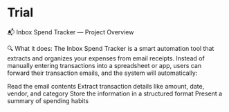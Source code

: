 # Trial

📬 Inbox Spend Tracker — Project Overview

🔍 What it does:
The Inbox Spend Tracker is a smart automation tool that extracts and organizes your expenses from email receipts. Instead of manually entering transactions into a spreadsheet or app, users can forward their transaction emails, and the system will automatically:

Read the email contents
Extract transaction details like amount, date, vendor, and category
Store the information in a structured format
Present a summary of spending habits
